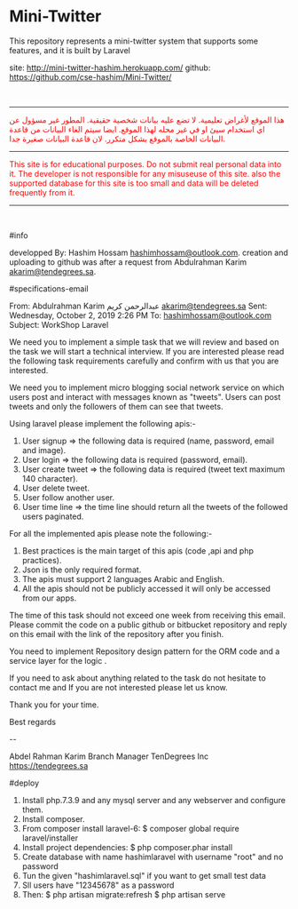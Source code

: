 # Mini-Twitter
This repository represents a mini-twitter system that supports some features, and it is built by Laravel

site: <a href="http://mini-twitter-hashim.herokuapp.com/">http://mini-twitter-hashim.herokuapp.com/</a>
					github: <a href="https://github.com/cse-hashim/Mini-Twitter/">https://github.com/cse-hashim/Mini-Twitter/</a>
                    <div style="color:red">
                    <br><hr>
		 هذا الموقع لأغراض تعليمية. لا تضع عليه بيانات شخصية حقيقية. المطور غير مسؤول عن اي استخدام سيئ او في غير محله لهذا الموقع. ايضا سيتم الغاء البيانات من قاعدة البيانات الخاصة بالموقع بشكل متكرر. لان قاعدة البيانات صغيرة جدا.
	<br><hr>
	This site is for educational purposes. Do not submit real personal data into it. The developer is not responsible for any misuseuse of this site. also the supported database for this site is too small and data will be deleted frequently from it.
    </div>
<hr><br>

#info

developped By: Hashim Hossam <hashimhossam@outlook.com>.
creation and uploading to github was after a request from Abdulrahman Karim <akarim@tendegrees.sa>.

#specifications-email

From: Abdulrahman Karim عبدالرحمن كريم <akarim@tendegrees.sa>
Sent: Wednesday, October 2, 2019 2:26 PM
To: hashimhossam@outlook.com
Subject: WorkShop Laravel

We need you to implement a simple task that we will review and based on the task we will start a technical interview.
If you are interested please read the following task requirements carefully and confirm with us that you are interested.

We need you to implement micro blogging social network service on which users post and interact with messages known as "tweets".
Users can post tweets and only the followers of them can see that tweets.

Using laravel please implement the following apis:-

1. User signup => the following data is required (name, password, email and image).
2. User login => the following data is required (password, email).
3. User create tweet => the following data is required (tweet text maximum 140 character).
4. User delete tweet.
5. User follow another user.
6. User time line => the time line should return all the tweets of the followed users paginated.

For all the implemented apis please note the following:-
1. Best practices is the main target of this apis (code ,api and php practices).
2. Json is the only required format.
3. The apis must support 2 languages Arabic and English.
4. All the apis should not be publicly accessed it will only be accessed from our apps.

The time of this task should not exceed one week from receiving this email.
Please commit the code on a public github or bitbucket repository and reply on this email with the link of the repository after you finish.

You need to implement Repository design pattern for the ORM code and a service layer for the logic . 

If you need to ask about anything related to the task do not hesitate to contact me and If you are not interested please let us know.

Thank you for your time.

Best regards 

-- 

Abdel Rahman Karim 
 Branch Manager 
TenDegrees Inc 
https://tendegrees.sa

#deploy

1. Install php.7.3.9 and any mysql server and any webserver and configure them.
2. Install composer.
3. From composer install laravel-6:
	$ composer global require laravel/installer
4. Install project dependencies:
	$ php composer.phar install
5. Create database with name hashimlaravel with username "root" and no password
6. Tun the given "hashimlaravel.sql" if you want to get small test data
7. Sll users have "12345678" as a password
8. Then:
	$ php artisan migrate:refresh
	$ php artisan serve
